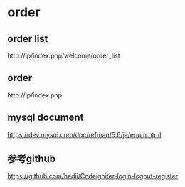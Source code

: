 # order

## order list
http://ip/index.php/welcome/order_list

## order
http://ip/index.php

## mysql document
https://dev.mysql.com/doc/refman/5.6/ja/enum.html

## 参考github
https://github.com/hedii/Codeigniter-login-logout-register
